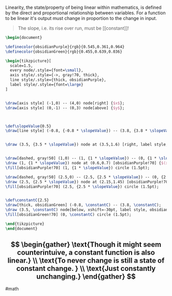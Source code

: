 Linearity, the state/property of being linear within mathematics, is defined by the direct and proportional relationship between variables. For a function to be linear it's output must change in proportion to the change in input. 

>The slope, i.e. its rise over run, must be [[constant]]!

```tikz
\begin{document}

\definecolor{obsidianPurple}{rgb}{0.545,0.361,0.964}
\definecolor{obsidianGreen}{rgb}{0.455,0.639,0.036}

\begin{tikzpicture}[
  scale=1.5,
  every node/.style={font=\small},
  axis style/.style={->, gray!70, thick},
  line style/.style={thick, obsidianPurple},
  label style/.style={font=\large}
]


\draw[axis style] (-1,0) -- (4,0) node[right] {$x$};
\draw[axis style] (0,-1) -- (0,3) node[above] {$y$};



\def\slopeValue{0.5}
\draw[line style] (-0.8, {-0.8 * \slopeValue}) -- (3.8, {3.8 * \slopeValue});


\draw (3.5, {3.5 * \slopeValue}) node at (3.5,1.6) [right, label style, obsidianPurple!70] {$y = mx$};


\draw[dashed, gray!50] (1,0) -- (1, {1 * \slopeValue}) -- (0, {1 * \slopeValue});
\draw (1, {1 * \slopeValue}) node at (0.6,0.7) [obsidianPurple!70] {$(x_1, y_1)$};
\fill[obsidianPurple!70] (1, {1 * \slopeValue}) circle (1.5pt);

\draw[dashed, gray!50] (2.5,0) -- (2.5, {2.5 * \slopeValue}) -- (0, {2.5 * \slopeValue});
\draw (2.5, {2.5 * \slopeValue}) node at (2.15,1.45) [obsidianPurple!70] {$(x_2, y_2)$};
\fill[obsidianPurple!70] (2.5, {2.5 * \slopeValue}) circle (1.5pt);


\def\constantC{2.5} 
\draw[thick, obsidianGreen] (-0.8, \constantC) -- (3.8, \constantC);
\draw (3.5, \constantC) node[below, xshift=-30pt, label style, obsidianGreen!70] {$y = b$}; 
\fill[obsidianGreen!70] (0, \constantC) circle (1.5pt); 

\end{tikzpicture}
\end{document}
```
$$
\begin{gather}
\text{Though it might seem counterintuive, a constant function is also linear.} \\
\text{To never change is still a state of constant change. } \\
\text{Just constantly unchanging.}
\end{gather}
$$
---
#math 